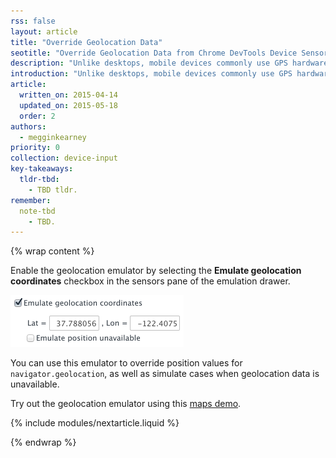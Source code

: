 ```yaml
---
rss: false
layout: article
title: "Override Geolocation Data"
seotitle: "Override Geolocation Data from Chrome DevTools Device Sensors"
description: "Unlike desktops, mobile devices commonly use GPS hardware to detect location. In device mode, you can simulate geolocation coordinates to use with the <a href='http://www.w3.org/TR/geolocation-API/'>Geolocation API</a>."
introduction: "Unlike desktops, mobile devices commonly use GPS hardware to detect location. In device mode, you can simulate geolocation coordinates to use with the <a href='http://www.w3.org/TR/geolocation-API/'>Geolocation API</a>."
article:
  written_on: 2015-04-14
  updated_on: 2015-05-18
  order: 2
authors:
  - megginkearney
priority: 0
collection: device-input
key-takeaways:
  tldr-tbd:
    - TBD tldr.
remember:
  note-tbd
    - TBD.
---
```

{% wrap content %}

Enable the geolocation emulator by selecting the **Emulate geolocation coordinates** checkbox in the sensors pane of the emulation drawer.

![geolocation emulator enabled](imgs/emulation-drawer-geolocation.png)

You can use this emulator to override position values for `navigator.geolocation`, as well as simulate cases when geolocation data is unavailable.

Try out the geolocation emulator using this [maps demo](http://html5demos.com/geo).

{% include modules/nextarticle.liquid %}

{% endwrap %}
